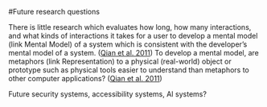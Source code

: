 
#Future research questions

There is little research which evaluates how long, how many interactions, and what kinds of interactions it takes for a user to develop a mental model (link Mental Model) of a system which is consistent with the developer’s mental model of a system.  ([Qian et al. 2011](https://dl.acm.org/doi/pdf/10.1145/2087756.2087780?casa_token=wOwcaeicenAAAAAA:gThogt4s8sDP2anRtF17_hGTfJ4Aum2j2K0uc4j6A7Rg5kpRJsHT_tJILFzPTX6NUvwBqsnCe5-w))
To develop a mental model, are metaphors (link Representation) to a physical (real-world) object or prototype such as physical tools easier to understand than metaphors to other computer applications? ([Qian et al. 2011](https://dl.acm.org/doi/pdf/10.1145/2087756.2087780?casa_token=wOwcaeicenAAAAAA:gThogt4s8sDP2anRtF17_hGTfJ4Aum2j2K0uc4j6A7Rg5kpRJsHT_tJILFzPTX6NUvwBqsnCe5-w))

Future security systems, accessibility systems, AI systems?
